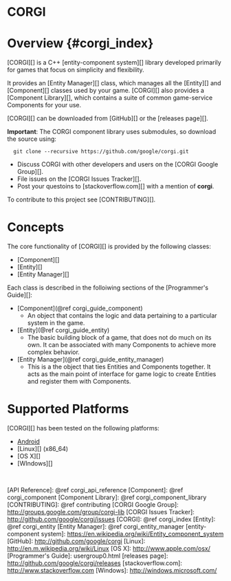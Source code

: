 CORGI
=====

# Overview    {#corgi_index}

[CORGI][] is a C++ [entity-component system][] library developed primarily for
games that focus on simplicity and flexibility.

It provides an [Entity Manager][] class, which manages all the [Entity][] and
[Component][] classes used by your game. [CORGI][] also provides a
[Component Library][], which contains a suite of common game-service Components
for your use.

[CORGI][] can be downloaded from [GitHub][] or the [releases page][].

**Important**: The CORGI component library uses submodules, so download the
source using:

~~~{.sh}
  git clone --recursive https://github.com/google/corgi.git
~~~

   * Discuss CORGI with other developers and users on the
     [CORGI Google Group][].
   * File issues on the [CORGI Issues Tracker][].
   * Post your questoins to [stackoverflow.com][] with a mention of **corgi**.

To contribute to this project see [CONTRIBUTING][].

# Concepts

The core functionality of [CORGI][] is provided by the following classes:
   * [Component][]
   * [Entity][]
   * [Entity Manager][]

Each class is described in the folloiwing sections of the [Programmer's Guide][]:
   * [Component](@ref corgi_guide_component)
      - An object that contains the logic and data pertaining to a particular
        system in the game.
   * [Entity](@ref corgi_guide_entity)
      - The basic building block of a game, that does not do much on its own. It
        can be associated with many Components to achieve more complex behavior.
   * [Entity Manager](@ref corgi_guide_entity_manager)
      - This is a the object that ties Entities and Components together. It acts
        as the main point of interface for game logic to create Entities and
        register them with Components.

# Supported Platforms

[CORGI][] has been tested on the following platforms:

   * [Android][]
   * [Linux][] (x86_64)
   * [OS X][]
   * [WIndows][]

<br>

   [Android]: http://www.android.com
   [API Reference]: @ref corgi_api_reference
   [Component]: @ref corgi_component
   [Component Library]: @ref corgi_component_library
   [CONTRIBUTING]: @ref contributing
   [CORGI Google Group]: http://groups.google.com/group/corgi-lib
   [CORGI Issues Tracker]: http://github.com/google/corgi/issues
   [CORGI]: @ref corgi_index
   [Entity]: @ref corgi_entity
   [Entity Manager]: @ref corgi_entity_manager
   [entity-component system]: https://en.wikipedia.org/wiki/Entity_component_system
   [GitHub]: http://github.com/google/corgi
   [Linux]: http://en.m.wikipedia.org/wiki/Linux
   [OS X]: http://www.apple.com/osx/
   [Programmer's Guide]: usergroup0.html
   [releases page]: http://github.com/google/corgi/releases
   [stackoverflow.com]: http://www.stackoverflow.com
   [Windows]: http://windows.microsoft.com/

